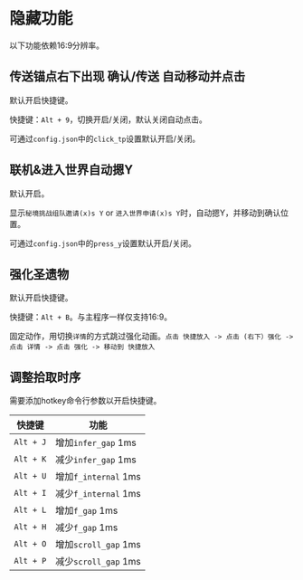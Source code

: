 # 隐藏功能

以下功能依赖16:9分辨率。

## 传送锚点右下出现 确认/传送 自动移动并点击

默认开启快捷键。

快捷键：`Alt + 9`，切换开启/关闭，默认关闭自动点击。

可通过`config.json`中的`click_tp`设置默认开启/关闭。


## 联机&进入世界自动摁Y

默认开启。

显示`秘境挑战组队邀请(x)s Y` or `进入世界申请(x)s Y`时，自动摁Y，并移动到确认位置。

可通过`config.json`中的`press_y`设置默认开启/关闭。

## 强化圣遗物

默认开启快捷键。

快捷键：`Alt + B`。与主程序一样仅支持16:9。

固定动作，用切换`详情`的方式跳过强化动画。`点击 快捷放入 -> 点击 (右下）强化 -> 点击 详情 -> 点击 强化 -> 移动到 快捷放入`


## 调整拾取时序

需要添加hotkey命令行参数以开启快捷键。

| 快捷键 | 功能 |
| --- | --- |
| `Alt + J` | 增加`infer_gap` 1ms |
| `Alt + K` | 减少`infer_gap` 1ms |
| `Alt + U` | 增加`f_internal` 1ms |
| `Alt + I` | 减少`f_internal` 1ms |
| `Alt + L` | 增加`f_gap` 1ms |
| `Alt + H` | 减少`f_gap` 1ms |
| `Alt + O` | 增加`scroll_gap` 1ms |
| `Alt + P` | 减少`scroll_gap` 1ms |